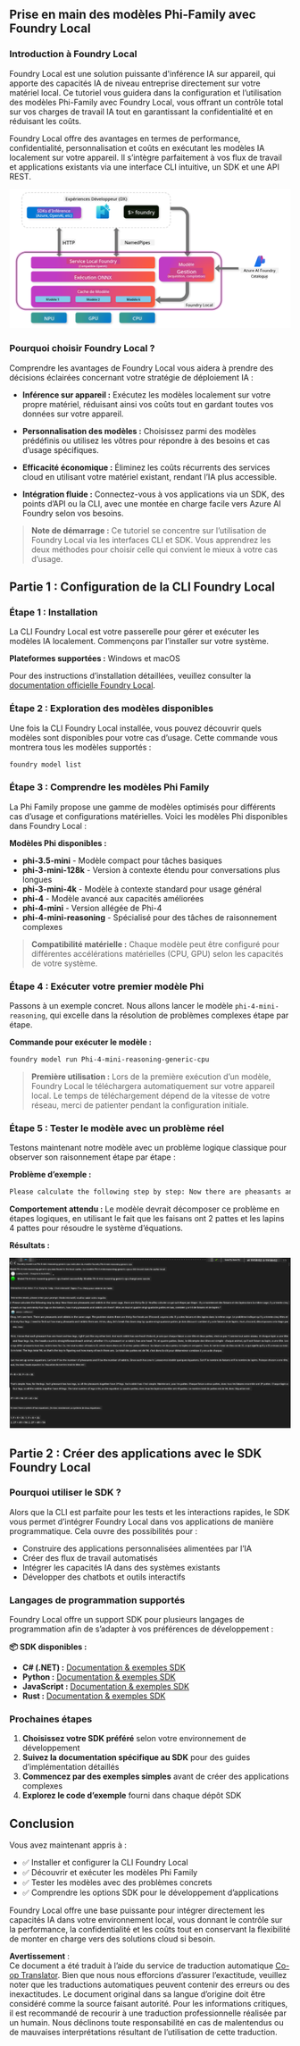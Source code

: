 <!--
CO_OP_TRANSLATOR_METADATA:
{
  "original_hash": "52973a5680a65a810aa80b7036afd31f",
  "translation_date": "2025-06-27T13:32:54+00:00",
  "source_file": "md/01.Introduction/02/07.FoundryLocal.md",
  "language_code": "fr"
}
-->
## Prise en main des modèles Phi-Family avec Foundry Local

### Introduction à Foundry Local

Foundry Local est une solution puissante d'inférence IA sur appareil, qui apporte des capacités IA de niveau entreprise directement sur votre matériel local. Ce tutoriel vous guidera dans la configuration et l’utilisation des modèles Phi-Family avec Foundry Local, vous offrant un contrôle total sur vos charges de travail IA tout en garantissant la confidentialité et en réduisant les coûts.

Foundry Local offre des avantages en termes de performance, confidentialité, personnalisation et coûts en exécutant les modèles IA localement sur votre appareil. Il s’intègre parfaitement à vos flux de travail et applications existants via une interface CLI intuitive, un SDK et une API REST.


![arch](../../../../../translated_images/foundry-local-arch.8823e321dd8258d7d68815ddb0153503587142ff32e6997041c7cf0c9df24b49.fr.png)

### Pourquoi choisir Foundry Local ?

Comprendre les avantages de Foundry Local vous aidera à prendre des décisions éclairées concernant votre stratégie de déploiement IA :

- **Inférence sur appareil :** Exécutez les modèles localement sur votre propre matériel, réduisant ainsi vos coûts tout en gardant toutes vos données sur votre appareil.

- **Personnalisation des modèles :** Choisissez parmi des modèles prédéfinis ou utilisez les vôtres pour répondre à des besoins et cas d’usage spécifiques.

- **Efficacité économique :** Éliminez les coûts récurrents des services cloud en utilisant votre matériel existant, rendant l’IA plus accessible.

- **Intégration fluide :** Connectez-vous à vos applications via un SDK, des points d’API ou la CLI, avec une montée en charge facile vers Azure AI Foundry selon vos besoins.

> **Note de démarrage :** Ce tutoriel se concentre sur l’utilisation de Foundry Local via les interfaces CLI et SDK. Vous apprendrez les deux méthodes pour choisir celle qui convient le mieux à votre cas d’usage.

## Partie 1 : Configuration de la CLI Foundry Local

### Étape 1 : Installation

La CLI Foundry Local est votre passerelle pour gérer et exécuter les modèles IA localement. Commençons par l’installer sur votre système.

**Plateformes supportées :** Windows et macOS

Pour des instructions d’installation détaillées, veuillez consulter la [documentation officielle Foundry Local](https://github.com/microsoft/Foundry-Local/blob/main/README.md).

### Étape 2 : Exploration des modèles disponibles

Une fois la CLI Foundry Local installée, vous pouvez découvrir quels modèles sont disponibles pour votre cas d’usage. Cette commande vous montrera tous les modèles supportés :


```bash
foundry model list
```

### Étape 3 : Comprendre les modèles Phi Family

La Phi Family propose une gamme de modèles optimisés pour différents cas d’usage et configurations matérielles. Voici les modèles Phi disponibles dans Foundry Local :

**Modèles Phi disponibles :** 

- **phi-3.5-mini** - Modèle compact pour tâches basiques
- **phi-3-mini-128k** - Version à contexte étendu pour conversations plus longues
- **phi-3-mini-4k** - Modèle à contexte standard pour usage général
- **phi-4** - Modèle avancé aux capacités améliorées
- **phi-4-mini** - Version allégée de Phi-4
- **phi-4-mini-reasoning** - Spécialisé pour des tâches de raisonnement complexes

> **Compatibilité matérielle :** Chaque modèle peut être configuré pour différentes accélérations matérielles (CPU, GPU) selon les capacités de votre système.

### Étape 4 : Exécuter votre premier modèle Phi

Passons à un exemple concret. Nous allons lancer le modèle `phi-4-mini-reasoning`, qui excelle dans la résolution de problèmes complexes étape par étape.


**Commande pour exécuter le modèle :**

```bash
foundry model run Phi-4-mini-reasoning-generic-cpu
```

> **Première utilisation :** Lors de la première exécution d’un modèle, Foundry Local le téléchargera automatiquement sur votre appareil local. Le temps de téléchargement dépend de la vitesse de votre réseau, merci de patienter pendant la configuration initiale.

### Étape 5 : Tester le modèle avec un problème réel

Testons maintenant notre modèle avec un problème logique classique pour observer son raisonnement étape par étape :

**Problème d’exemple :**

```txt
Please calculate the following step by step: Now there are pheasants and rabbits in the same cage, there are thirty-five heads on top and ninety-four legs on the bottom, how many pheasants and rabbits are there?
```

**Comportement attendu :** Le modèle devrait décomposer ce problème en étapes logiques, en utilisant le fait que les faisans ont 2 pattes et les lapins 4 pattes pour résoudre le système d’équations.

**Résultats :**

![cli](../../../../../translated_images/cli.862ec6b55c2b5d916093866d4df99190150d4198fd33ab79e586f9d6f5403089.fr.png)

## Partie 2 : Créer des applications avec le SDK Foundry Local

### Pourquoi utiliser le SDK ?

Alors que la CLI est parfaite pour les tests et les interactions rapides, le SDK vous permet d’intégrer Foundry Local dans vos applications de manière programmatique. Cela ouvre des possibilités pour :

- Construire des applications personnalisées alimentées par l’IA
- Créer des flux de travail automatisés
- Intégrer les capacités IA dans des systèmes existants
- Développer des chatbots et outils interactifs

### Langages de programmation supportés

Foundry Local offre un support SDK pour plusieurs langages de programmation afin de s’adapter à vos préférences de développement :

**📦 SDK disponibles :**

- **C# (.NET) :** [Documentation & exemples SDK](https://github.com/microsoft/Foundry-Local/tree/main/sdk/cs)
- **Python :** [Documentation & exemples SDK](https://github.com/microsoft/Foundry-Local/tree/main/sdk/python)
- **JavaScript :** [Documentation & exemples SDK](https://github.com/microsoft/Foundry-Local/tree/main/sdk/js)
- **Rust :** [Documentation & exemples SDK](https://github.com/microsoft/Foundry-Local/tree/main/sdk/rust)

### Prochaines étapes

1. **Choisissez votre SDK préféré** selon votre environnement de développement  
2. **Suivez la documentation spécifique au SDK** pour des guides d’implémentation détaillés  
3. **Commencez par des exemples simples** avant de créer des applications complexes  
4. **Explorez le code d’exemple** fourni dans chaque dépôt SDK  

## Conclusion

Vous avez maintenant appris à :  
- ✅ Installer et configurer la CLI Foundry Local  
- ✅ Découvrir et exécuter les modèles Phi Family  
- ✅ Tester les modèles avec des problèmes concrets  
- ✅ Comprendre les options SDK pour le développement d’applications  

Foundry Local offre une base puissante pour intégrer directement les capacités IA dans votre environnement local, vous donnant le contrôle sur la performance, la confidentialité et les coûts tout en conservant la flexibilité de monter en charge vers des solutions cloud si besoin.

**Avertissement** :  
Ce document a été traduit à l’aide du service de traduction automatique [Co-op Translator](https://github.com/Azure/co-op-translator). Bien que nous nous efforcions d’assurer l’exactitude, veuillez noter que les traductions automatiques peuvent contenir des erreurs ou des inexactitudes. Le document original dans sa langue d’origine doit être considéré comme la source faisant autorité. Pour les informations critiques, il est recommandé de recourir à une traduction professionnelle réalisée par un humain. Nous déclinons toute responsabilité en cas de malentendus ou de mauvaises interprétations résultant de l’utilisation de cette traduction.
